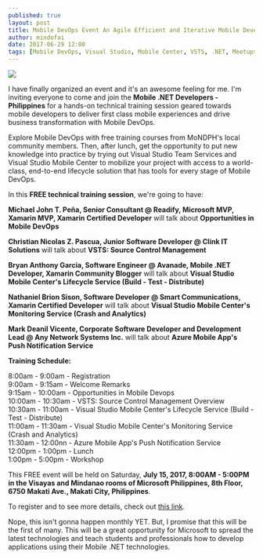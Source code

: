 ```yaml
---
published: true
layout: post
title: Mobile DevOps Event An Agile Efficient and Iterative Mobile Development Journey
author: mindofai
date: 2017-06-29 12:00
tags: [Mobile DevOps, Visual Studio, Mobile Center, VSTS, .NET, Meetups, Microsoft, UWP, Xamarin, Xamarin. Forms]
---
```


<img src="{{site.baseurl}}/lol.png"/>

I have finally organized an event and it's an awesome feeling for me. I'm inviting everyone to come and join the **Mobile .NET Developers - Philippines** for a hands-on technical training session geared towards mobile developers to deliver first class mobile experiences and drive business transformation with Mobile DevOps.

Explore Mobile DevOps with free training courses from MoNDPH's local community members. Then, after lunch, get the opportunity to put new knowledge into practice by trying out Visual Studio Team Services and Visual Studio Mobile Center to mobilize your project with access to a world-class, end-to-end lifecycle solution that has tools for every stage of Mobile DevOps.


In this **FREE technical training session**, we're going to have:

**Michael John T. Peña, Senior Consultant @ Readify, Microsoft MVP, Xamarin MVP, Xamarin Certified Developer** will talk about **Opportunities in Mobile DevOps**

**Christian Nicolas Z. Pascua, Junior Software Developer @ Clink IT Solutions** will talk about **VSTS: Source Control Management**

**Bryan Anthony Garcia, Software Engineer @ Avanade, Mobile .NET Developer, Xamarin Community Blogger** will talk about **Visual Studio Mobile Center's Lifecycle Service (Build - Test - Distribute)**

**Nathaniel Brion Sison, Software Developer @ Smart Communications, Xamarin Certified Developer** will talk about **Visual Studio Mobile Center's Monitoring Service (Crash and Analytics)**

**Mark Deanil Vicente, Corporate Software Developer and Development Lead @ Any Network Systems Inc.** will talk about **Azure Mobile App's Push Notification Service**


**Training Schedule:**

8:00am - 9:00am - Registration <br>
9:00am - 9:15am - Welcome Remarks <br>
9:15am - 10:00am - Opportunities in Mobile Devops <br>
10:00am - 10:30am - VSTS: Source Control Management Overview <br>
10:30am - 11:00am - Visual Studio Mobile Center's Lifecycle Service (Build - Test - Distribute) <br>
11:00am - 11:30am - Visual Studio Mobile Center's Monitoring Service (Crash and Analytics) <br>
11:30am - 12:00nn - Azure Mobile App's Push Notification Service <br>
12:00pm - 1:00pm - Lunch <br>
1:00pm - 5:00pm - Workshop


This FREE event will be held on Saturday, **July 15, 2017, 8:00AM - 5:00PM in the Visayas and Mindanao rooms of Microsoft Philippines, 8th Floor, 6750 Makati Ave., Makati City, Philippines**.

To register and to see more details, check out [this link](https://www.eventbrite.com/e/mobile-devops-an-agile-efficient-and-iterative-mobile-development-journey-tickets-34394028465).

Nope, this isn't gonna happen monthly YET. But, I promise that this will be the first of many. This will be a great opportunity for Microsoft to spread the latest technologies and teach students and professionals how to develop applications using their Mobile .NET technologies.

